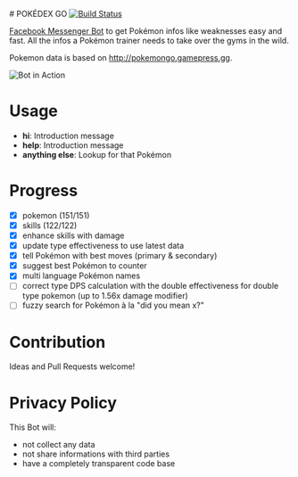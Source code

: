 # POKÉDEX GO [![Build Status](https://travis-ci.org/zwacky/pokedex-go.svg?branch=master)](https://travis-ci.org/zwacky/pokedex-go)

[Facebook Messenger Bot](https://www.facebook.com/pokemondexgo) to get Pokémon infos like weaknesses easy and fast. All the infos a Pokémon trainer needs to take over the gyms in the wild.

Pokemon data is based on http://pokemongo.gamepress.gg.

![Bot in Action](https://gifyu.com/images/pokedex-go-1.0.gif)

# Usage

- **hi**: Introduction message
- **help**: Introduction message
- **anything else**: Lookup for that Pokémon

# Progress

- [x] pokemon (151/151)
- [x] skills (122/122)
- [x] enhance skills with damage
- [x] update type effectiveness to use latest data
- [x] tell Pokémon with best moves (primary & secondary)
- [x] suggest best Pokémon to counter
- [x] multi language Pokémon names
- [ ] correct type DPS calculation with the double effectiveness for double type pokemon (up to 1.56x damage modifier)
- [ ] fuzzy search for Pokémon à la "did you mean x?"

# Contribution

Ideas and Pull Requests welcome!

# Privacy Policy

This Bot will:

- not collect any data
- not share informations with third parties
- have a completely transparent code base

